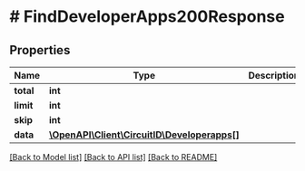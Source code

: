 # # FindDeveloperApps200Response

## Properties

Name | Type | Description | Notes
------------ | ------------- | ------------- | -------------
**total** | **int** |  |
**limit** | **int** |  |
**skip** | **int** |  |
**data** | [**\OpenAPI\Client\CircuitID\Developerapps[]**](Developerapps.md) |  |

[[Back to Model list]](../../README.md#models) [[Back to API list]](../../README.md#endpoints) [[Back to README]](../../README.md)
